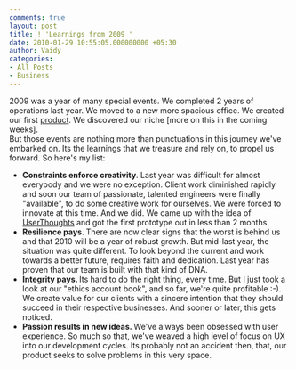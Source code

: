 ```yaml
---
comments: true
layout: post
title: ! 'Learnings from 2009 '
date: 2010-01-29 10:55:05.000000000 +05:30
author: Vaidy
categories:
- All Posts
- Business
---
```

<div>2009 was a year of many special events. We completed 2 years of operations last year. We moved to a new more spacious office. We created our first <a id="bgtx" title="product" href="http://alpha.userthoughts.com/" target="_blank">product</a>. We discovered our niche [more on this in the coming weeks].</div>
<div>But those events are nothing more than punctuations in this journey we've embarked on. Its the learnings that we treasure and rely on, to propel us forward. So here's my list:</div>
<div>
<ul>
	<li> <strong>Constraints enforce creativity</strong>. Last year was difficult for almost everybody and we were no exception. Client work diminished rapidly and soon our team of passionate, talented engineers were finally "available", to do some creative work for ourselves. We were forced to innovate at this time. And we did. We came up with the idea of <a id="kowt" title="UserThoughts" href="http://alpha.userthoughts.com/">UserThoughts</a> and got the first prototype out in less than 2 months.</li>
	<li> <strong>Resilience pays. </strong>There are now clear signs that the worst is behind us and that 2010 will be a year of robust growth. But mid-last year, the situation was quite different. To look beyond the current and work towards a better future, requires faith and dedication. Last year has proven that our team is built with that kind of DNA.</li>
	<li> <strong>Integrity pays. </strong>Its hard to do the right thing, every time. But I just took a look at our "ethics account book", and so far, we're quite profitable :-). We create value for our clients with a sincere intention that they should succeed in their respective businesses. And sooner or later, this gets noticed.</li>
	<li> <strong>Passion results in new ideas. </strong>We've always been obsessed with user experience. So much so that, we've weaved a high level of focus on UX into our development cycles. Its probably not an accident then, that, our product seeks to solve problems in this very space.</li>
</ul>
</div>
<object classid="clsid:d27cdb6e-ae6d-11cf-96b8-444553540000" width="620" height="360" codebase="http://download.macromedia.com/pub/shockwave/cabs/flash/swflash.cab#version=6,0,40,0"><param name="src" value="http://www.youtube.com/v/T6MhAwQ64c0&amp;feature" /><embed type="application/x-shockwave-flash" width="620" height="360" src="http://www.youtube.com/v/T6MhAwQ64c0&amp;feature"></embed></object>
